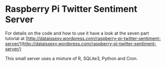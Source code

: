 # Raspberry Pi Twitter Sentiment Server

For details on the code and how to use it have a look at the seven part tutorial at [http://dataissexy.wordpress.com/raspberry-pi-twitter-sentiment-server/](http://dataissexy.wordpress.com/raspberry-pi-twitter-sentiment-server/)

This small server uses a mixture of R, SQLite3, Python and Cron.  

